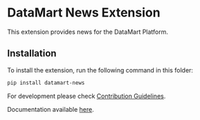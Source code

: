 # DataMart News Extension

This extension provides news for the DataMart Platform.

## Installation

To install the extension, run the following command in this folder:

```bash
pip install datamart-news
```

For development please check [Contribution Guidelines](https://github.com/DataMart-finance/DataMartTerminal/blob/develop/datamart/CONTRIBUTING.md).

Documentation available [here](https://docs.datamart.co/platform).
